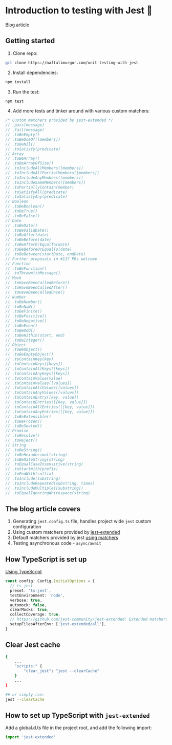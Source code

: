 # Introduction to testing with Jest 💅
[Blog article](https://naftalimurgor.com/unit-testing-with-jest/)

## Getting started
1. Clone repo:

```sh
git clone https://naftalimurgor.com/unit-testing-with-jest
```

2. Install dependencies:

```sh
npm install
```

3. Run the test:
```sh
npm test
```

4. Add more tests and tinker around with various custom matchers:
```javascript
/* Custom matchers provided by jest-extended */
// .pass(message)
// .fail(message)
// .toBeEmpty()
// .toBeOneOf([members])
// .toBeNil()
// .toSatisfy(predicate)
// Array
// .toBeArray()
// .toBeArrayOfSize()
// .toIncludeAllMembers([members])
// .toIncludeAllPartialMembers([members])
// .toIncludeAnyMembers([members])
// .toIncludeSameMembers([members])
// .toPartiallyContain(member)
// .toSatisfyAll(predicate)
// .toSatisfyAny(predicate)
// Boolean
// .toBeBoolean()
// .toBeTrue()
// .toBeFalse()
// Date
// .toBeDate()
// .toBeValidDate()
// .toBeAfter(date)
// .toBeBefore(date)
// .toBeAfterOrEqualTo(date)
// .toBeBeforeOrEqualTo(date)
// .toBeBetween(startDate, endDate)
// Further proposals in #117 PRs welcome
// Function
// .toBeFunction()
// .toThrowWithMessage()
// Mock
// .toHaveBeenCalledBefore()
// .toHaveBeenCalledAfter()
// .toHaveBeenCalledOnce()
// Number
// .toBeNumber()
// .toBeNaN()
// .toBeFinite()
// .toBePositive()
// .toBeNegative()
// .toBeEven()
// .toBeOdd()
// .toBeWithin(start, end)
// .toBeInteger()
// Object
// .toBeObject()
// .toBeEmptyObject()
// .toContainKey(key)
// .toContainKeys([keys])
// .toContainAllKeys([keys])
// .toContainAnyKeys([keys])
// .toContainValue(value)
// .toContainValues([values])
// .toContainAllValues([values])
// .toContainAnyValues([values])
// .toContainEntry([key, value])
// .toContainEntries([[key, value]])
// .toContainAllEntries([[key, value]])
// .toContainAnyEntries([[key, value]])
// .toBeExtensible()
// .toBeFrozen()
// .toBeSealed()
// Promise
// .toResolve()
// .toReject()
// String
// .toBeString()
// .toBeHexadecimal(string)
// .toBeDateString(string)
// .toEqualCaseInsensitive(string)
// .toStartWith(prefix)
// .toEndWith(suffix)
// .toInclude(substring)
// .toIncludeRepeated(substring, times)
// .toIncludeMultiple([substring])
// .toEqualIgnoringWhitespace(string)
```

## The blog article covers
1. Generating `jest.config.ts` file, handles project wide `jest` custom configuration
2. Using custom matchers provided by [jest-extended](https://github.com/jest-community/jest-extended#readme)
3. Default matchers provided by jest [using matchers](https://jestjs.io/docs/using-matchers)
4. Testing asynchronous code - `async/await`

## How TypeScript is set up

[Using TypeScript](https://jestjs.io/docs/getting-started#using-typescript)

```typescript
const config: Config.InitialOptions = {
  // ts-jest
  preset: 'ts-jest',
  testEnvironment: 'node',
  verbose: true,
  automock: false,
  clearMocks: true,
  collectCoverage: true,
  // https://github.com/jest-community/jest-extended: Extended matchers
  setupFilesAfterEnv: ['jest-extended/all'],
}
```

## Clear Jest cache

```sh
{
    ...
    "scripts:" {
        "clear_jest": "jest --clearCache"
    }
    ...
}

## or simply run:
jest --clearCache
```

## How to set up TypeScript with `jest-extended`

Add a global.d.ts file in the project root, and add the following import:

```typescript
import 'jest-extended'
```
